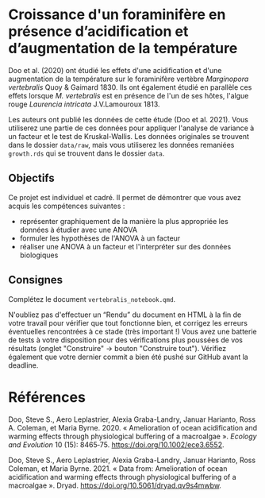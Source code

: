 # Croissance d'un foraminifère en présence d’acidification et d’augmentation de la température

Doo et al. (2020) ont étudié les effets d'une acidification et d'une augmentation de la température sur le foraminifère vertèbre *Marginopora vertebralis* Quoy & Gaimard 1830. Ils ont également étudié en parallèle ces effets lorsque *M. vertebralis* est en présence de l'un de ses hôtes, l'algue rouge *Laurencia intricata* J.V.Lamouroux 1813.

Les auteurs ont publié les données de cette étude (Doo et al. 2021). Vous utiliserez une partie de ces données pour appliquer l'analyse de variance à un facteur et le test de Kruskal-Wallis. Les données
originales se trouvent dans le dossier `data/raw`, mais vous utiliserez les données remaniées `growth.rds` qui se trouvent dans le dossier `data`.

## Objectifs

Ce projet est individuel et cadré. Il permet de démontrer que vous avez acquis les compétences suivantes :

- représenter graphiquement de la manière la plus appropriée les données à étudier avec une ANOVA
- formuler les hypothèses de l'ANOVA à un facteur
- réaliser une ANOVA à un facteur et l'interpréter sur des données biologiques

## Consignes

Complétez le document `vertebralis_notebook.qmd`.

N'oubliez pas d'effectuer un “Rendu” du document en HTML à la fin de votre travail pour vérifier que tout fonctionne bien, et corrigez les erreurs éventuelles rencontrées à ce stade (très important !) Vous avez une batterie de tests à votre disposition pour des vérifications plus poussées de vos résultats (onglet "Construire" -> bouton "Construire tout"). Vérifiez également que votre
dernier commit a bien été pushé sur GitHub avant la deadline.

# Références

Doo, Steve S., Aero Leplastrier, Alexia Graba-Landry, Januar Harianto, Ross A. Coleman, et Maria Byrne. 2020. « Amelioration of ocean acidification and warming effects through physiological buffering of a macroalgae ». *Ecology and Evolution* 10 (15): 8465‑75. <https://doi.org/10.1002/ece3.6552>.

Doo, Steve S., Aero Leplastrier, Alexia Graba-Landry, Januar Harianto, Ross Coleman, et Maria Byrne. 2021. « Data from: Amelioration of ocean acidification and warming effects through physiological buffering of a macroalgae ». Dryad. <https://doi.org/10.5061/dryad.qv9s4mwbw>.
